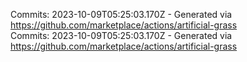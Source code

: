 Commits: 2023-10-09T05:25:03.170Z - Generated via https://github.com/marketplace/actions/artificial-grass
<br>
Commits: 2023-10-09T05:25:03.170Z - Generated via https://github.com/marketplace/actions/artificial-grass
<br>
